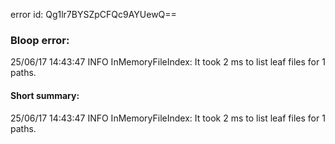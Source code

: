 error id: Qg1lr7BYSZpCFQc9AYUewQ==
### Bloop error:

25/06/17 14:43:47 INFO InMemoryFileIndex: It took 2 ms to list leaf files for 1 paths.
#### Short summary: 

25/06/17 14:43:47 INFO InMemoryFileIndex: It took 2 ms to list leaf files for 1 paths.
